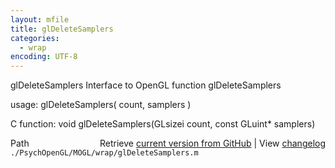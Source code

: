 ```yaml
---
layout: mfile
title: glDeleteSamplers
categories:
  - wrap
encoding: UTF-8
---
```


glDeleteSamplers  Interface to OpenGL function glDeleteSamplers

usage:  glDeleteSamplers\( count, samplers \)

C function:  void glDeleteSamplers\(GLsizei count, const GLuint\* samplers\)


<div class="code_header" style="text-align:right;">
  <span style="float:left;">Path&nbsp;&nbsp;</span> <span class="counter">Retrieve <a href=
  "https://raw.github.com/Psychtoolbox-3/Psychtoolbox-3/beta/./PsychOpenGL/MOGL/wrap/glDeleteSamplers.m">current version from GitHub</a> | View <a href=
  "https://github.com/Psychtoolbox-3/Psychtoolbox-3/commits/beta/./PsychOpenGL/MOGL/wrap/glDeleteSamplers.m">changelog</a></span>
</div>
<div class="code">
  <code>./PsychOpenGL/MOGL/wrap/glDeleteSamplers.m</code>
</div>
